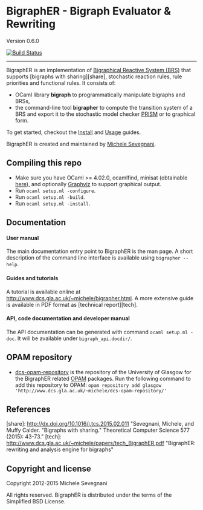 # BigraphER - Bigraph Evaluator & Rewriting #

Version 0.6.0

[![Build Status](https://api.shippable.com/projects/540f670b21c97efdb898a046/badge?branchName=master)](https://app.shippable.com/projects/540f670b21c97efdb898a046/builds/latest)

----------------------------------------------------------------------------

BigraphER is an implementation of [Bigraphical Reactive System
(BRS)][milner] that supports [bigraphs with sharing][share], stochastic reaction rules, rule
priorities and functional rules. It consists of:

*  OCaml library **bigraph** to programmatically manipulate bigraphs and BRSs, 
*  the command-line tool **bigrapher** to compute the transition system of a BRS and export
   it to the stochastic model checker [PRISM](http://www.prismmodelchecker.org/) or to
   graphical form.

To get started, checkout the [Install](http://www.dcs.gla.ac.uk/~michele/bigrapher.html#inst) and
[Usage](http://www.dcs.gla.ac.uk/~michele/bigrapher.html#tool) guides.

BigraphER is created and maintained by [Michele Sevegnani](http://www.dcs.gla.ac.uk/~michele).

## Compiling this repo

* Make sure you have OCaml >= 4.02.0, ocamlfind, minisat (obtainable
  [here](http://www.dcs.gla.ac.uk/~michele/camlminisat.html)), and optionally
  [Graphviz](http://www.graphviz.org/) to support graphical output.
* Run `ocaml setup.ml -configure`.
* Run `ocaml setup.ml -build`.
* Run `ocaml setup.ml -install`.
	    
## Documentation

#### User manual

The main documentation entry point to BigraphER is the man page.
A short description of the command line interface is available using `bigrapher --help`.

#### Guides and tutorials

A tutorial is available online at <http://www.dcs.gla.ac.uk/~michele/bigrapher.html>.
A more extensive guide is available in PDF format as [technical report][tech].

#### API, code documentation and developer manual

The API documentation can be generated with command `ocaml setup.ml -doc`. It will be
available under `bigraph_api.docdir/`.

## OPAM repository

- [dcs-opam-repository](http://www.dcs.gla.ac.uk/~michele/dcs-opam-repository/) is the
  repository of the University of Glasgow for the BigraphER related [OPAM](http://opam.ocaml.org/)
  packages. Run the following command to add this repository to OPAM:
  `opam repository add glasgow 'http://www.dcs.gla.ac.uk/~michele/dcs-opam-repository/'`

## References

[milner]: http://dl.acm.org/citation.cfm?id=1540607 "Milner, Robin. The space and motion of communicating agents. Cambridge University Press, 2009."
[share]: http://dx.doi.org/10.1016/j.tcs.2015.02.011 "Sevegnani, Michele, and Muffy Calder. "Bigraphs with sharing." Theoretical Computer Science 577 (2015): 43-73."
[tech]: http://www.dcs.gla.ac.uk/~michele/papers/tech_BigraphER.pdf "BigraphER: rewriting and analysis engine for bigraphs"

## Copyright and license

Copyright 2012-2015 Michele Sevegnani

All rights reserved. BigraphER is distributed under the terms of the Simplified BSD License.
